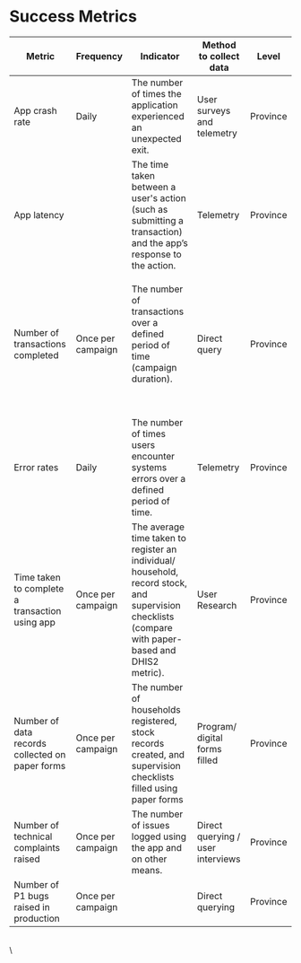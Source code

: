 # Success Metrics

| Metric                                          | Frequency         | Indicator                                                                                                                                          | Method to collect data            | Level    |
| ----------------------------------------------- | ----------------- | -------------------------------------------------------------------------------------------------------------------------------------------------- | --------------------------------- | -------- |
| App crash rate                                  | Daily             | The number of times the application experienced an unexpected exit.                                                                                | User surveys and telemetry        | Province |
| App latency                                     | <p><br></p>       | The time taken between a user's action (such as submitting a transaction) and the app’s response to the action.                                    | Telemetry                         | Province |
| Number of transactions completed                | Once per campaign | <p>The number of transactions over a defined period of time (campaign duration).</p><p><br></p>                                                    | Direct query                      | Province |
| Error rates                                     | Daily             | The number of times users encounter systems errors over a defined period of time.                                                                  | Telemetry                         | Province |
| Time taken to complete a transaction using app  | Once per campaign | The average time taken to register an individual/ household, record stock, and supervision checklists (compare with paper-based and DHIS2 metric). | User Research                     | Province |
| Number of data records collected on paper forms | Once per campaign | The number of households registered, stock records created, and supervision checklists filled using paper forms                                    | Program/ digital forms filled     | Province |
| Number of technical complaints raised           | Once per campaign | The number of issues logged using the app and on other means.                                                                                      | Direct querying / user interviews | Province |
| Number of P1 bugs raised in production          | Once per campaign | <p><br></p>                                                                                                                                        | Direct querying                   | Province |

\
\

